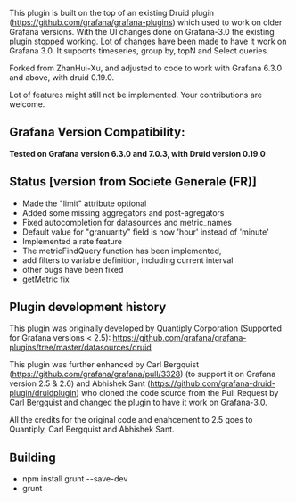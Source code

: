This plugin is built on the top of an existing Druid plugin (https://github.com/grafana/grafana-plugins) which used to work on older Grafana versions. With the UI changes done on Grafana-3.0 the existing plugin stopped working. Lot of changes have been made to have it work on Grafana 3.0. It supports timeseries, group by, topN and Select queries.

Forked from ZhanHui-Xu, and adjusted to code to work with Grafana 6.3.0 and above, with druid 0.19.0.

Lot of features might still not be implemented. Your contributions are welcome.

## Grafana Version Compatibility:

**Tested on Grafana version 6.3.0 and 7.0.3, with Druid version 0.19.0**

## Status [version from Societe Generale (FR)]

- Made the "limit" attribute optional
- Added some missing aggregators and post-agregators
- Fixed autocompletion for datasources and metric_names
- Default value for "granuarity" field is now 'hour' instead of 'minute'
- Implemented a rate feature
- The metricFindQuery function has been implemented,
- add filters to variable definition, including current interval
- other bugs have been fixed
- getMetric fix


## Plugin development history

This plugin was originally developed by Quantiply Corporation (Supported for Grafana versions < 2.5): https://github.com/grafana/grafana-plugins/tree/master/datasources/druid

This plugin was further enhanced by Carl Bergquist (https://github.com/grafana/grafana/pull/3328) (to support it on Grafana version 2.5 & 2.6) and Abhishek Sant (https://github.com/grafana-druid-plugin/druidplugin) who cloned the code source from the Pull Request by Carl Bergquist and changed the plugin to have it work on Grafana-3.0.

All the credits for the original code and enahcement to 2.5 goes to Quantiply, Carl Bergquist and Abhishek Sant. 

## Building

- npm install grunt --save-dev
- grunt
